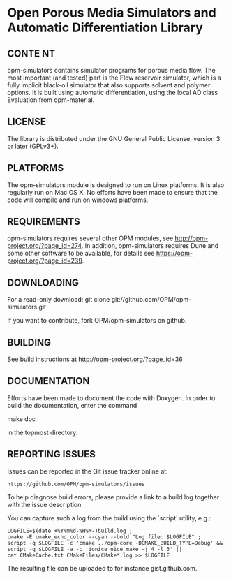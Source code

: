 # Open Porous Media Simulators and Automatic Differentiation Library

CONTE NT
-------

opm-simulators contains simulator programs for porous media flow.
The most important
(and tested) part is the Flow reservoir simulator, which is a fully
implicit black-oil simulator that also supports solvent and polymer
options. It is built using automatic differentiation, using the local
AD class Evaluation from opm-material.

LICENSE
-------

The library is distributed under the GNU General Public License,
version 3 or later (GPLv3+).


PLATFORMS
---------

The opm-simulators module is designed to run on Linux platforms. It is
also regularly run on Mac OS X. No efforts have been made to ensure
that the code will compile and run on windows platforms.


REQUIREMENTS
------------

opm-simulators requires several other OPM modules, see
http://opm-project.org/?page_id=274. In addition, opm-simulators
requires Dune and some other software to be available, for details
see https://opm-project.org/?page_id=239.


DOWNLOADING
-----------

For a read-only download:
git clone git://github.com/OPM/opm-simulators.git

If you want to contribute, fork OPM/opm-simulators on github.


BUILDING
--------

See build instructions at http://opm-project.org/?page_id=36


DOCUMENTATION
-------------

Efforts have been made to document the code with Doxygen.
In order to build the documentation, enter the command

 make doc

in the topmost directory.


REPORTING ISSUES
----------------

Issues can be reported in the Git issue tracker online at:

    https://github.com/OPM/opm-simulators/issues

To help diagnose build errors, please provide a link to a build log together
with the issue description.

You can capture such a log from the build using the `script' utility, e.g.:

    LOGFILE=$(date +%Y%m%d-%H%M-)build.log ;
    cmake -E cmake_echo_color --cyan --bold "Log file: $LOGFILE" ;
    script -q $LOGFILE -c 'cmake ../opm-core -DCMAKE_BUILD_TYPE=Debug' &&
    script -q $LOGFILE -a -c 'ionice nice make -j 4 -l 3' ||
    cat CMakeCache.txt CMakeFiles/CMake*.log >> $LOGFILE

The resulting file can be uploaded to for instance gist.github.com.

